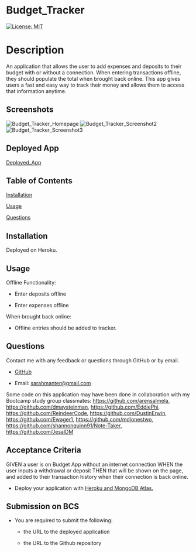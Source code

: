 # Budget_Tracker

[![License: MIT](https://img.shields.io/badge/License-MIT-yellow.svg)](https://opensource.org/licenses/${data.projectLicense})

# Description

<!-- Some wording taken from instructions readme -->

An application that allows the user to add expenses and deposits to their budget with or without a connection. When entering transactions offline, they should populate the total when brought back online. This app gives users a fast and easy way to track their money and allows them to access that information anytime.

## Screenshots

![Budget_Tracker_Homepage](./public/images/<insertnamehere>.png)
![Budget_Tracker_Screenshot2](./public/images/<insertnamehere>.png)
![Budget_Tracker_Screenshot3](./public/images/<insertnamehere>.png)

## Deployed App

[Deployed_App](insertURLhere)

## Table of Contents

[Installation](#Installation)

[Usage](#Usage)

[Questions](#Questions)

## Installation

Deployed on Heroku.

## Usage

<!-- Taken from instructions README -->

Offline Functionality:

- Enter deposits offline

- Enter expenses offline

When brought back online:

- Offline entries should be added to tracker.

## Questions

Contact me with any feedback or questions through GitHub or by email.

- [GitHub](https://github.com/smanter82)

- Email: sarahmanter@gmail.com

Some code on this application may have been done in collaboration with my Bootcamp study group classmates: https://github.com/arensalmela, https://github.com/dmaysteinman, https://github.com/EddiePhi, https://github.com/ReindeerCode, https://github.com/DustinErwin, https://github.com/Ewager1, https://github.com/mdjonestwo, https://github.com/shannonquinn91/Note-Taker, https://github.com/JesalDM

## Acceptance Criteria

GIVEN a user is on Budget App without an internet connection
WHEN the user inputs a withdrawal or deposit
THEN that will be shown on the page, and added to their transaction history when their connection is back online.

- Deploy your application with [Heroku and MongoDB Atlas.](../04-Important/MongoAtlas-Deploy.md)

## Submission on BCS

- You are required to submit the following:

  - the URL to the deployed application

  - the URL to the Github repository
